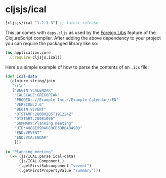 # cljsjs/ical

[](dependency)
```clojure
[cljsjs/ical "1.2.1-3"] ;; latest release
```
[](/dependency)

This jar comes with `deps.cljs` as used by the [Foreign Libs][flibs]
feature of the ClojureScript compiler. After adding the above
dependency to your project you can require the packaged library like
so:

```clojure
(ns application.core
  (:require cljsjs.ical))
```

Here's a simple example of how to parse the contents of an `.ics` file:

```clojure
(def ical-data
  (clojure.string/join 
   "\r\n"
   ["BEGIN:VCALENDAR"
    "CALSCALE:GREGORIAN"
    "PRODID:-//Example Inc.//Example Calendar//EN"
    "VERSION:2.0"
    "BEGIN:VEVENT"
    "DTSTAMP:20080205T191224Z"
    "DTSTART:20081006"
    "SUMMARY:Planning meeting"
    "UID:4088E990AD89CB3DBB484909"
    "END:VEVENT"
    "END:VCALENDAR"
    ]))
    
(= "Planning meeting" 
  (-> (js/ICAL.parse ical-data)
      (js/ICAL.Component.) 
      (.getFirstSubcomponent "vevent")
      (.getFirstPropertyValue "summary")))
```

[flibs]: https://github.com/clojure/clojurescript/wiki/Packaging-Foreign-Dependencies
